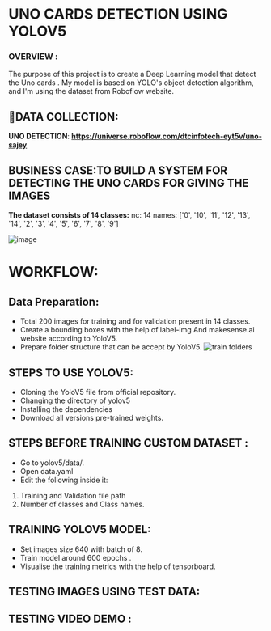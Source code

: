 # UNO CARDS DETECTION USING YOLOV5 


### OVERVIEW : 
The purpose of this project is to create a Deep Learning model that detect the Uno cards . My model is based on YOLO's object detection algorithm, and I'm using the dataset from Roboflow website.



 ## 📁DATA COLLECTION:
 
**UNO DETECTION**: **https://universe.roboflow.com/dtcinfotech-eyt5v/uno-sajey**
  
 ## BUSINESS CASE:TO BUILD A SYSTEM FOR DETECTING THE UNO CARDS FOR GIVING THE IMAGES

**The dataset consists of 14  classes:**
nc: 14
names: ['0', '10', '11', '12', '13', '14', '2', '3', '4', '5', '6', '7', '8', '9']

![image](https://github.com/Tanwar-12/UNO-CARDS-DETECTION-USING-YOLOV5/assets/110081008/14548228-049c-47a2-9ee3-900c1d06f7f8)



# WORKFLOW:
  ## Data Preparation:
  * Total 200 images for training and for validation present in 14 classes.
  * Create a bounding boxes with the help of label-img And makesense.ai website according to YoloV5.
  * Prepare folder structure that can be accept by YoloV5.
  ![train folders](https://github.com/Tanwar-12/Face-Mask-Detection/assets/110081008/69b19a8e-2f81-4d9b-a762-ffa73ac59be1)
## STEPS TO USE YOLOV5: 
* Cloning the YoloV5 file from official repository.
* Changing the directory of yolov5
* Installing the dependencies
* Download all versions pre-trained weights.

 ## STEPS BEFORE TRAINING CUSTOM DATASET :
* Go to yolov5/data/.
* Open data.yaml
* Edit the following inside it:

 1. Training and Validation file path
 2. Number of classes and Class names.

  ## TRAINING YOLOV5 MODEL:
* Set images size 640 with batch of 8.
* Train model around 600 epochs .
* Visualise the training metrics with the help of tensorboard.

 ## TESTING IMAGES USING TEST DATA:

## TESTING VIDEO DEMO :

  






